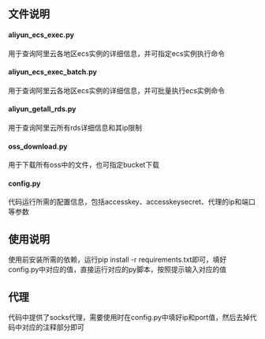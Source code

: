 ## 文件说明

#### aliyun_ecs_exec.py
用于查询阿里云各地区ecs实例的详细信息，并可指定ecs实例执行命令
#### aliyun_ecs_exec_batch.py
用于查询阿里云各地区ecs实例的详细信息，并可批量执行ecs实例命令
#### aliyun_getall_rds.py
用于查询阿里云所有rds详细信息和其ip限制
#### oss_download.py
用于下载所有oss中的文件，也可指定bucket下载
#### config.py
代码运行所需的配置信息，包括accesskey、accesskeysecret、代理的ip和端口等参数

## 使用说明
使用前安装所需的依赖，运行pip install -r requirements.txt即可，填好config.py中对应的值，直接运行对应的py脚本，按照提示输入对应的值

## 代理
代码中提供了socks代理，需要使用时在config.py中填好ip和port值，然后去掉代码中对应的注释部分即可
